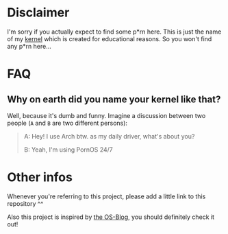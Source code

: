 # Disclaimer
I'm sorry if you actually expect to find some p\*rn here. This is just the name
of my [kernel](https://en.wikipedia.org/wiki/Kernel_%28operating_system%29)
which is created for educational reasons. So you won't find any p\*rn here...

# FAQ
## Why on earth did you name your kernel like that?
Well, because it's dumb and funny. Imagine a discussion between two people (`A`
and `B` are two different persons):

> A: Hey! I use Arch btw. as my daily driver, what's about you?
>
> B: Yeah, I'm using PornOS 24/7

# Other infos
Whenever you're referring to this project, please add a little link to this
repository ^^

Also this project is inspired by [the OS-Blog](https://os.phil-opp.com/), you
should definitely check it out!
